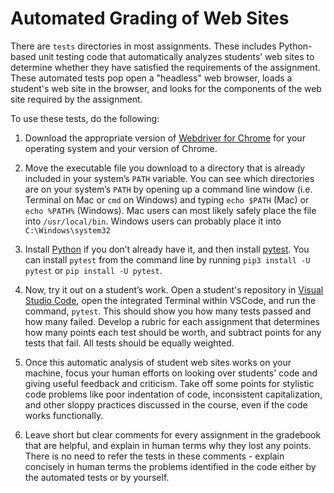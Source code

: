 # Automated Grading of Web Sites

There are `tests` directories in most assignments. These includes Python-based unit testing code that automatically analyzes students’ web sites to determine whether they have satisfied the requirements of the assignment. These automated tests pop open a "headless" web browser, loads a student's web site in the browser, and looks for the components of the web site required by the assignment.

To use these tests, do the following:

1. Download the appropriate version of [Webdriver for Chrome](https://sites.google.com/chromium.org/driver/downloads) for your operating system and your version of Chrome.

1. Move the executable file you download to a directory that is already included in your system’s `PATH` variable. You can see which directories are on your system’s `PATH` by opening up a command line window (i.e. Terminal on Mac or `cmd` on Windows) and typing `echo $PATH` (Mac) or `echo %PATH%` (Windows). Mac users can most likely safely place the file into `/usr/local/bin`. Windows users can probably place it into `C:\Windows\system32`

1. Install [Python](https://www.python.org/downloads/) if you don’t already have it, and then install [pytest](https://docs.pytest.org/en/6.2.x/getting-started.html). You can install `pytest` from the command line by running `pip3 install -U pytest` or `pip install -U pytest`.

1. Now, try it out on a student’s work. Open a student's repository in [Visual Studio Code](https://code.visualstudio.com), open the integrated Terminal within VSCode, and run the command, `pytest`. This should show you how many tests passed and how many failed. Develop a rubric for each assignment that determines how many points each test should be worth, and subtract points for any tests that fail. All tests should be equally weighted.

1. Once this automatic analysis of student web sites works on your machine, focus your human efforts on looking over students' code and giving useful feedback and criticism. Take off some points for stylistic code problems like poor indentation of code, inconsistent capitalization, and other sloppy practices discussed in the course, even if the code works functionally.

1. Leave short but clear comments for every assignment in the gradebook that are helpful, and explain in human terms why they lost any points. There is no need to refer the tests in these comments - explain concisely in human terms the problems identified in the code either by the automated tests or by yourself.

